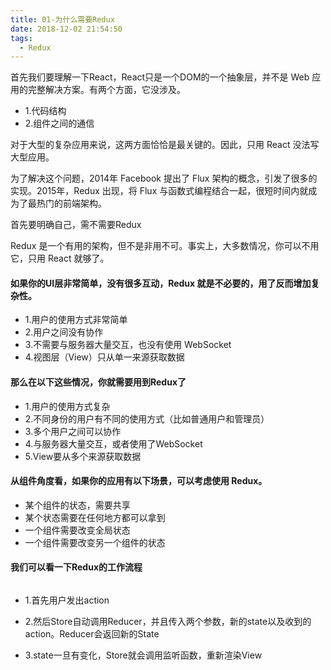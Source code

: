 ```yaml
---
title: 01-为什么需要Redux
date: 2018-12-02 21:54:50
tags:
  - Redux
---
```

首先我们要理解一下React，React只是一个DOM的一个抽象层，并不是 Web 应用的完整解决方案。有两个方面，它没涉及。

* 1.代码结构
* 2.组件之间的通信

对于大型的复杂应用来说，这两方面恰恰是最关键的。因此，只用 React 没法写大型应用。

为了解决这个问题，2014年 Facebook 提出了 Flux 架构的概念，引发了很多的实现。2015年，Redux 出现，将 Flux 与函数式编程结合一起，很短时间内就成为了最热门的前端架构。

首先要明确自己，需不需要Redux

Redux 是一个有用的架构，但不是非用不可。事实上，大多数情况，你可以不用它，只用 React 就够了。

#### 如果你的UI层非常简单，没有很多互动，Redux 就是不必要的，用了反而增加复杂性。
* 1.用户的使用方式非常简单
* 2.用户之间没有协作
* 3.不需要与服务器大量交互，也没有使用 WebSocket
* 4.视图层（View）只从单一来源获取数据

#### 那么在以下这些情况，你就需要用到Redux了
* 1.用户的使用方式复杂
* 2.不同身份的用户有不同的使用方式（比如普通用户和管理员）
* 3.多个用户之间可以协作
* 4.与服务器大量交互，或者使用了WebSocket
* 5.View要从多个来源获取数据

#### 从组件角度看，如果你的应用有以下场景，可以考虑使用 Redux。

* 某个组件的状态，需要共享
* 某个状态需要在任何地方都可以拿到
* 一个组件需要改变全局状态
* 一个组件需要改变另一个组件的状态


#### 我们可以看一下Redux的工作流程
<img src="http://www.ruanyifeng.com/blogimg/asset/2016/bg2016091802.jpg" alt="" title="">

* 1.首先用户发出action   

* 2.然后Store自动调用Reducer，并且传入两个参数，新的state以及收到的action。Reducer会返回新的State

* 3.state一旦有变化，Store就会调用监听函数，重新渲染View